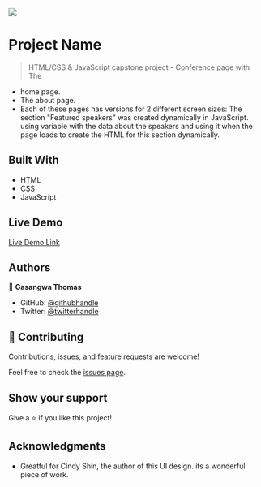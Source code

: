 ![](https://img.shields.io/badge/Microverse-blueviolet)

# Project Name

> HTML/CSS & JavaScript capstone project - Conference page with The 
- home page.
- The about page.
- Each of these pages has versions for 2 different screen sizes: The section "Featured speakers" was created dynamically in JavaScript.
using variable with the data about the speakers and using it when the page loads to create the HTML for this section dynamically.


## Built With

- HTML
- CSS
- JavaScript

## Live Demo

[Live Demo Link]()


## Authors

👤 **Gasangwa Thomas**

- GitHub: [@githubhandle](https://github.com/gasangw)
- Twitter: [@twitterhandle](https://twitter.com/ThomasGasangwa)

## 🤝 Contributing

Contributions, issues, and feature requests are welcome!

Feel free to check the [issues page](https://github.com/gasangw/My-Capstone-Project/issues).

## Show your support

Give a ⭐️ if you like this project!

## Acknowledgments

-  Greatful for Cindy Shin, the author of this UI design. its a wonderful piece of work.
